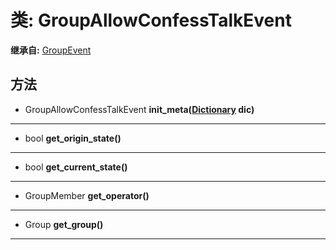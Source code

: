 # 类: GroupAllowConfessTalkEvent  
  
**继承自:** [GroupEvent](https://docs.godotengine.org/en/latest/classes/class_groupevent.html)  
  
## 方法 
  
- GroupAllowConfessTalkEvent **init_meta([Dictionary](https://docs.godotengine.org/en/latest/classes/class_dictionary.html) dic)**  
  
---  
  
- bool **get_origin_state()**  
  
---  
  
- bool **get_current_state()**  
  
---  
  
- GroupMember **get_operator()**  
  
---  
  
- Group **get_group()**  
  
---  
  


